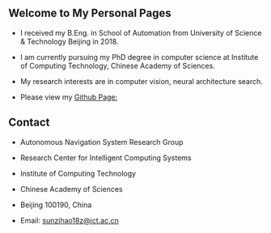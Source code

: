 ## Welcome to My Personal Pages

- I received my B.Eng. in School of Automation from University of Science & Technology Beijing in 2018.

- I am currently pursuing my PhD degree in computer science at Institute of Computing Technology, Chinese Academy of Sciences. 

- My research interests are in computer vision, neural architecture search.

- Please view my [Github Page:](https://github.com/Sunzh1996)


## Contact

- Autonomous Navigation System Research Group

- Research Center for Intelligent Computing Systems

- Institute of Computing Technology

- Chinese Academy of Sciences

- Beijing 100190, China

- Email: sunzihao18z@ict.ac.cn
